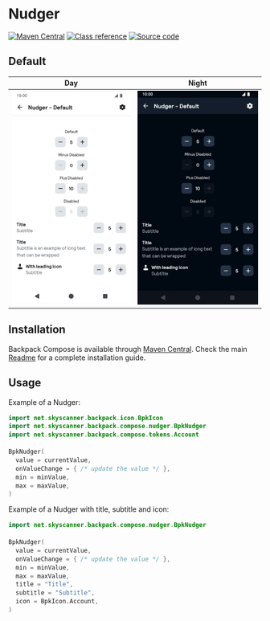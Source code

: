 # Nudger

[![Maven Central](https://img.shields.io/maven-central/v/net.skyscanner.backpack/backpack-compose)](https://search.maven.org/artifact/net.skyscanner.backpack/backpack-compose)
[![Class reference](https://img.shields.io/badge/Class%20reference-Android-blue)](https://backpack.github.io/android/backpack-compose/net.skyscanner.backpack.compose.nudger)
[![Source code](https://img.shields.io/badge/Source%20code-GitHub-lightgrey)](https://github.com/Skyscanner/backpack-android/tree/main/backpack-compose/src/main/kotlin/net/skyscanner/backpack/compose/nudger)

## Default

| Day                                                                                                                                                         | Night                                                                                                                                                                      |
|-------------------------------------------------------------------------------------------------------------------------------------------------------------|----------------------------------------------------------------------------------------------------------------------------------------------------------------------------|
| <img src="https://raw.githubusercontent.com/Skyscanner/backpack-android/main/docs/compose/Nudger/screenshots/default.png" alt="Nudger component" width="375" /> | <img src="https://raw.githubusercontent.com/Skyscanner/backpack-android/main/docs/compose/Nudger/screenshots/default_dm.png" alt="Nudger component - dark mode" width="375" /> |

## Installation

Backpack Compose is available through [Maven Central](https://search.maven.org/artifact/net.skyscanner.backpack/backpack-compose). Check the main [Readme](https://github.com/skyscanner/backpack-android#installation) for a complete installation guide.

## Usage

Example of a Nudger:

```Kotlin
import net.skyscanner.backpack.icon.BpkIcon
import net.skyscanner.backpack.compose.nudger.BpkNudger
import net.skyscanner.backpack.compose.tokens.Account

BpkNudger(
  value = currentValue,
  onValueChange = { /* update the value */ },
  min = minValue,
  max = maxValue,
)
```

Example of a Nudger with title, subtitle and icon:

```Kotlin
import net.skyscanner.backpack.compose.nudger.BpkNudger

BpkNudger(
  value = currentValue,
  onValueChange = { /* update the value */ },
  min = minValue,
  max = maxValue,
  title = "Title",
  subtitle = "Subtitle",
  icon = BpkIcon.Account,
)
```
